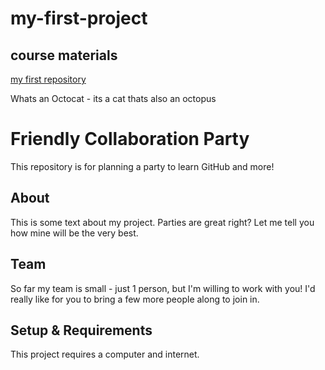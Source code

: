 # my-first-project
## course materials
[my first repository](https://pherterich.github.io/friendly-github-intro/)  

Whats an Octocat - its a cat thats also an octopus 

# Friendly Collaboration Party

This repository is for planning a party to learn GitHub and more!

## About
This is some text about my project.
Parties are great right? Let me tell you how mine will be the very best.

## Team
So far my team is small - just 1 person, but I'm willing to work with you!
I'd really like for you to bring a few more people along to join in.

## Setup & Requirements
This project requires a computer and internet.
